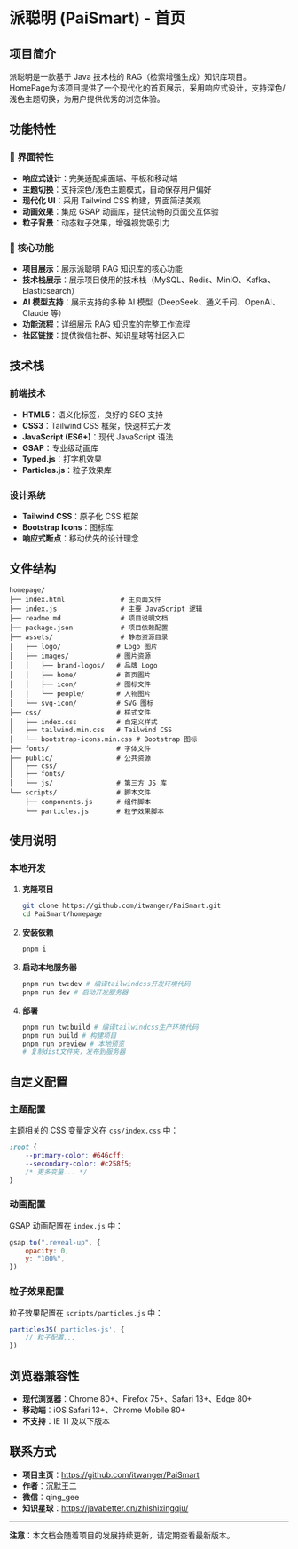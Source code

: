 # 派聪明 (PaiSmart) - 首页

## 项目简介

派聪明是一款基于 Java 技术栈的 RAG（检索增强生成）知识库项目。HomePage为该项目提供了一个现代化的首页展示，采用响应式设计，支持深色/浅色主题切换，为用户提供优秀的浏览体验。

## 功能特性

### 🎨 界面特性

- **响应式设计**：完美适配桌面端、平板和移动端
- **主题切换**：支持深色/浅色主题模式，自动保存用户偏好
- **现代化 UI**：采用 Tailwind CSS 构建，界面简洁美观
- **动画效果**：集成 GSAP 动画库，提供流畅的页面交互体验
- **粒子背景**：动态粒子效果，增强视觉吸引力

### 🚀 核心功能

- **项目展示**：展示派聪明 RAG 知识库的核心功能
- **技术栈展示**：展示项目使用的技术栈（MySQL、Redis、MinIO、Kafka、Elasticsearch）
- **AI 模型支持**：展示支持的多种 AI 模型（DeepSeek、通义千问、OpenAI、Claude 等）
- **功能流程**：详细展示 RAG 知识库的完整工作流程
- **社区链接**：提供微信社群、知识星球等社区入口

## 技术栈

### 前端技术

- **HTML5**：语义化标签，良好的 SEO 支持
- **CSS3**：Tailwind CSS 框架，快速样式开发
- **JavaScript (ES6+)**：现代 JavaScript 语法
- **GSAP**：专业级动画库
- **Typed.js**：打字机效果
- **Particles.js**：粒子效果库

### 设计系统

- **Tailwind CSS**：原子化 CSS 框架
- **Bootstrap Icons**：图标库
- **响应式断点**：移动优先的设计理念

## 文件结构

```
homepage/
├── index.html              # 主页面文件
├── index.js                # 主要 JavaScript 逻辑
├── readme.md               # 项目说明文档
├── package.json            # 项目依赖配置
├── assets/                 # 静态资源目录
│   ├── logo/              # Logo 图片
│   ├── images/            # 图片资源
│   │   ├── brand-logos/   # 品牌 Logo
│   │   ├── home/          # 首页图片
│   │   ├── icon/          # 图标文件
│   │   └── people/        # 人物图片
│   └── svg-icon/          # SVG 图标
├── css/                   # 样式文件
│   ├── index.css          # 自定义样式
│   ├── tailwind.min.css   # Tailwind CSS
│   └── bootstrap-icons.min.css # Bootstrap 图标
├── fonts/                 # 字体文件
├── public/                # 公共资源
│   ├── css/
│   ├── fonts/
│   └── js/                # 第三方 JS 库
└── scripts/               # 脚本文件
    ├── components.js      # 组件脚本
    └── particles.js       # 粒子效果脚本
```

## 使用说明

### 本地开发

1. **克隆项目**

   ```bash
   git clone https://github.com/itwanger/PaiSmart.git
   cd PaiSmart/homepage
   ```

2. **安装依赖**

   ```bash
   pnpm i
   ```

3. **启动本地服务器**

   ```bash
   pnpm run tw:dev # 编译tailwindcss开发环境代码
   pnpm run dev # 启动开发服务器
   ```

4. **部署**

   ```bash
   pnpm run tw:build # 编译tailwindcss生产环境代码
   pnpm run build # 构建项目
   pnpm run preview # 本地预览
   # 复制dist文件夹，发布到服务器
   ```

## 自定义配置

### 主题配置

主题相关的 CSS 变量定义在 `css/index.css` 中：

```css
:root {
    --primary-color: #646cff;
    --secondary-color: #c258f5;
    /* 更多变量... */
}
```

### 动画配置

GSAP 动画配置在 `index.js` 中：

```javascript
gsap.to(".reveal-up", {
    opacity: 0,
    y: "100%",
})
```

### 粒子效果配置

粒子效果配置在 `scripts/particles.js` 中：

```javascript
particlesJS('particles-js', {
    // 粒子配置...
})
```

## 浏览器兼容性

- **现代浏览器**：Chrome 80+、Firefox 75+、Safari 13+、Edge 80+
- **移动端**：iOS Safari 13+、Chrome Mobile 80+
- **不支持**：IE 11 及以下版本

## 联系方式

- **项目主页**：<https://github.com/itwanger/PaiSmart>
- **作者**：沉默王二
- **微信**：qing_gee
- **知识星球**：<https://javabetter.cn/zhishixingqiu/>

---

**注意**：本文档会随着项目的发展持续更新，请定期查看最新版本。

